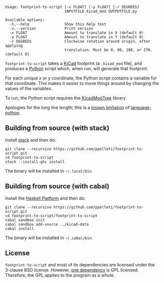 ```
Usage: footprint-to-script [-x FLOAT] [-y FLOAT] [-r DEGREES]
                           INPUTFILE.kicad_mod OUTPUTFILE.py

Available options:
  -h,--help                Show this help text
  -v,--version             Print version
  -x FLOAT                 Amount to translate in X (default 0)
  -y FLOAT                 Amount to translate in Y (default 0)
  -r DEGREES               Clockwise rotation around origin, after applying
                           translation. Must be 0, 90, 180, or 270. (default 0)
```

`footprint-to-script` takes a [KiCad][2] footprint (a `.kicad_mod`
file), and produces a [Python][3] script which, when run, will
generate that footprint.

For each unique x or y coordinate, the Python script contains a
variable for that coordinate.  This makes it easier to move things
around by changing the values of the variables.

To run, the Python script requires the [KicadModTree][1] library.

Apologies for the long line length; this is a [known limitation][4] of
[language-python][5].

## Building from source (with stack)

Install [stack][6] and then do:

```
git clone --recursive https://github.com/ppelleti/footprint-to-script.git
cd footprint-to-script
stack --install-ghc install
```

The binary will be installed in `~/.local/bin`.

## Building from source (with cabal)

Install the [Haskell Platform][7] and then do:

```
git clone --recursive https://github.com/ppelleti/footprint-to-script.git
cd footprint-to-script/footprint-to-script
cabal sandbox init
cabal sandbox add-source ../kicad-data
cabal install
```

The binary will be installed in `~/.cabal/bin`.

## License

`footprint-to-script` and most of its dependencies are licensed under
the 3-clause BSD license.  However, [one dependency][8] is GPL
licensed.  Therefore, the GPL applies to the program as a whole.

[1]: https://github.com/pointhi/kicad-footprint-generator
[2]: http://kicad-pcb.org/
[3]: https://www.python.org/
[4]: https://github.com/bjpop/language-python/issues/3
[5]: https://hackage.haskell.org/package/language-python
[6]: https://docs.haskellstack.org/en/stable/README/#how-to-install
[7]: https://www.haskell.org/platform/
[8]: https://hackage.haskell.org/package/pretty-compact
